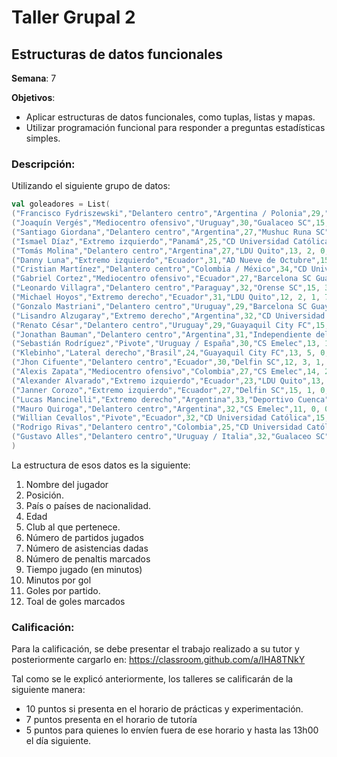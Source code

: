 # Taller Grupal  2
## Estructuras de datos funcionales

**Semana**: 7

**Objetivos**:

- Aplicar estructuras de datos funcionales, como tuplas, listas y mapas.
- Utilizar programación funcional para responder a preguntas estadísticas simples.

### Descripción:

Utilizando el siguiente grupo de datos:

```scala
val goleadores = List(
("Francisco Fydriszewski","Delantero centro","Argentina / Polonia",29,"SD Aucas",11, 1, 2, 884, 88, 0.91, 10),
("Joaquín Vergés","Mediocentro ofensivo","Uruguay",30,"Gualaceo SC",15, 2, 1, 1120, 124, 0.6, 9),
("Santiago Giordana","Delantero centro","Argentina",27,"Mushuc Runa SC",15, 1, 1, 1108, 123, 0.6, 9),
("Ismael Díaz","Extremo izquierdo","Panamá",25,"CD Universidad Católica",13, 4, 0, 869, 109, 0.62, 8),
("Tomás Molina","Delantero centro","Argentina",27,"LDU Quito",13, 2, 0, 905, 129, 0.54, 7),
("Danny Luna","Extremo izquierdo","Ecuador",31,"AD Nueve de Octubre",15, 1, 2, 1189, 170, 0.47, 7),
("Cristian Martínez","Delantero centro","Colombia / México",34,"CD Universidad Católica",14, 1, 1, 975, 139, 0.5, 7),
("Gabriel Cortez","Mediocentro ofensivo","Ecuador",27,"Barcelona SC Guayaquil",8, 1, 1, 511, 73, 0.88, 7),
("Leonardo Villagra","Delantero centro","Paraguay",32,"Orense SC",15, 3, 2, 1283, 214, 0.4, 6),
("Michael Hoyos","Extremo derecho","Ecuador",31,"LDU Quito",12, 2, 1, 729, 122, 0.5, 6),
("Gonzalo Mastriani","Delantero centro","Uruguay",29,"Barcelona SC Guayaquil",13, 0, 2, 816, 136, 0.46, 6),
("Lisandro Alzugaray","Extremo derecho","Argentina",32,"CD Universidad Católica",12, 6, 0, 950, 190, 0.42, 5),
("Renato César","Delantero centro","Uruguay",29,"Guayaquil City FC",15, 3, 0, 1183, 237, 0.33, 5),
("Jonathan Bauman","Delantero centro","Argentina",31,"Independiente del Valle",15, 2, 2, 1065, 213, 0.33, 5),
("Sebastián Rodríguez","Pivote","Uruguay / España",30,"CS Emelec",13, 1, 4, 1015, 203, 0.38, 5),
("Klebinho","Lateral derecho","Brasil",24,"Guayaquil City FC",13, 5, 0, 1033, 258, 0.31, 4),
("Jhon Cifuente","Delantero centro","Ecuador",30,"Delfin SC",12, 3, 1, 634, 159, 0.33, 4),
("Alexis Zapata","Mediocentro ofensivo","Colombia",27,"CS Emelec",14, 2, 0, 809, 202, 0.29, 4),
("Alexander Alvarado","Extremo izquierdo","Ecuador",23,"LDU Quito",13, 2, 2, 907, 227, 0.31, 4),
("Janner Corozo","Extremo izquierdo","Ecuador",27,"Delfin SC",15, 1, 0, 1252, 313, 0.27, 4),
("Lucas Mancinelli","Extremo derecho","Argentina",33,"Deportivo Cuenca",14, 0, 1, 1154, 289, 0.29, 4),
("Mauro Quiroga","Delantero centro","Argentina",32,"CS Emelec",11, 0, 0, 577, 144, 0.36, 4),
("Willian Cevallos","Pivote","Ecuador",32,"CD Universidad Católica",15, 4, 0, 944, 315, 0.2, 3),
("Rodrigo Rivas","Delantero centro","Colombia",25,"CD Universidad Católica",14, 3, 0, 313, 104, 0.21, 3),
("Gustavo Alles","Delantero centro","Uruguay / Italia",32,"Gualaceo SC",13, 3, 0, 958, 319, 0.23, 3)
)
```

La estructura de esos datos es la siguiente:

1. Nombre del jugador
2. Posición.
3. País o países de nacionalidad.
4. Edad
5. Club al que pertenece.
6. Número de partidos jugados
7. Número de asistencias dadas
8. Número de penaltis marcados
9. Tiempo jugado (en minutos)
10. Minutos por gol
11. Goles por partido.
12. Toal de goles marcados

### Calificación:

Para la calificación, se debe presentar el trabajo realizado a su tutor y posteriormente cargarlo en: https://classroom.github.com/a/IHA8TNkY

Tal como se le explicó anteriormente, los talleres se calificarán de la siguiente manera:
- 10 puntos si presenta en el horario de prácticas y experimentación.
- 7 puntos presenta en el horario de tutoría
- 5 puntos para quienes lo envíen fuera de ese horario y hasta las 13h00 el día siguiente.